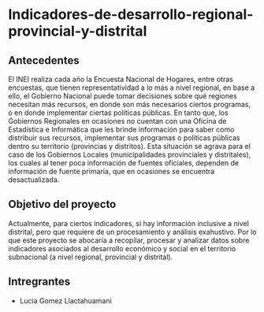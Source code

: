 # Indicadores-de-desarrollo-regional-provincial-y-distrital

## Antecedentes

El INEI realiza cada año la Encuesta Nacional de Hogares, entre otras encuestas, que tienen representatividad a lo más a nivel regional, en base a ello, el Gobierno Nacional puede tomar decisiones sobre qué regiones necesitan más recursos, en donde son más necesarios ciertos programas, o en donde implementar ciertas políticas públicas. En tanto que, los Gobiernos Regionales en ocasiones no cuentan con una Oficina de Estadística e Informática que les brinde información para saber como distribuir sus recursos, implementar sus programas o políticas públicas dentro su territorio (provincias y distritos). Esta situación se agrava para el caso de los Gobiernos Locales (municipalidades provinciales y distritales), los cuales al tener poca información de fuentes oficiales, dependen de información de fuente primaria, que en ocasiones se encuentra desactualizada. 

## Objetivo del proyecto

Actualmente, para ciertos indicadores, si hay información inclusive a nivel distrital, pero que requiere de un procesamiento y análisis exahustivo. Por lo que este proyecto se abocaría a recopilar, procesar y analizar datos sobre indicadores asociados al desarrollo económico y social en el territorio subnacional (a nivel regional, provincial y distrital).

## Intregrantes

- Lucia Gomez Llactahuamani
